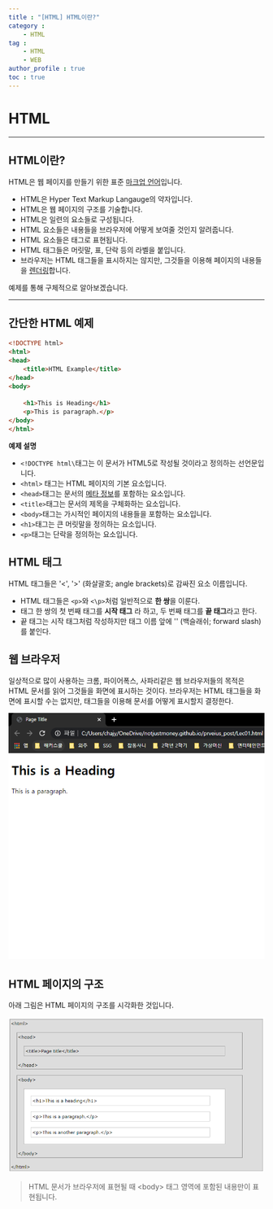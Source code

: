 ```yaml
---
title : "[HTML] HTML이란?"
category : 
    - HTML
tag : 
    - HTML
    - WEB
author_profile : true
toc : true
---
```


# HTML
---

## HTML이란?

 HTML은 웹 페이지를 만들기 위한 표준 [마크업 언어]("")입니다.

 * HTML은 Hyper Text Markup Langauge의 약자입니다.
 * HTML은 웹 페이지의 구조를 기술합니다.
 * HTML은 일련의 요소들로 구성됩니다.
 * HTML 요소들은 내용들을 브라우저에 어떻게 보여줄 것인지 알려줍니다.
 * HTML 요소들은 태그로 표현됩니다.
 * HTML 태그들은 머릿말, 표, 단락 등의 라벨을 붙입니다.
 * 브라우저는 HTML 태그들을 표시하지는 않지만, 그것들을 이용해 페이지의 내용들을 [렌더링]("")합니다.


예제를 통해 구체적으로 알아보겠습니다.

---
## 간단한 HTML 예제

```html
<!DOCTYPE html>
<html>
<head>
    <title>HTML Example</title>
</head>
<body>

    <h1>This is Heading</h1>
    <p>This is paragraph.</p>
</body>
</html>
```



**예제 설명**
* `<!DOCTYPE html\`태그는 이 문서가 HTML5로 작성될 것이라고 정의하는 선언문입니다. 
* `<html>` 태그는 HTML 페이지의 기본 요소입니다.
* `<head>`태그는 문서의 [메타 정보]("")를 포함하는 요소입니다.
* `<title>`태그는 문서의 제목을 구체화하는 요소입니다.
* `<body>`태그는 가시적인 페이지의 내용들을 포함하는 요소입니다.
* `<h1>`태그는 큰 머릿말을 정의하는 요소입니다.
* `<p>`태그는 단락을 정의하는 요소입니다.

## HTML 태그
HTML 태그들은 '<', '>' (화살괄호; angle brackets)로 감싸진 요소 이름입니다.

* HTML 태그들은 `<p>`와 `<\p>`처럼 일반적으로 **한 쌍**을 이룬다. 
* 태그 한 쌍의 첫 번째 태그를 **시작 태그** 라 하고, 두 번째 태그를 **끝 태그**라고 한다.
* 끝 태그는 시작 태그처럼 작성하지만 태그 이름 앞에 '\' (백슬래쉬; forward slash)를 붙인다. 

## 웹 브라우저

일상적으로 많이 사용하는 크롬, 파이어폭스, 사파리같은 웹 브라우저들의 목적은 HTML 문서를 읽어 그것들을 화면에 표시하는 것이다. 브라우저는 HTML 태그들을 화면에 표시할 수는 없지만, 태그들을 이용해 문서를 어떻게 표시할지 결정한다.

![웹 브라우저에서 HTML 문서 확인](_posts/img/html01/WebBrowers.PNG)

## HTML 페이지의 구조
아래 그림은 HTML 페이지의 구조를 시각화한 것입니다.

![HTML 구조 시각화](_posts/img/html01/VisualizationHTML.PNG)

> HTML 문서가 브라우저에 표현될 때 \<body> 태그 영역에 포함된 내용만이 표현됩니다. 
